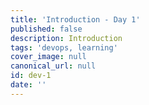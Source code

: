 ```yaml
---
title: 'Introduction - Day 1'
published: false
description: Introduction
tags: 'devops, learning'
cover_image: null
canonical_url: null
id: dev-1
date: ''
---
```


